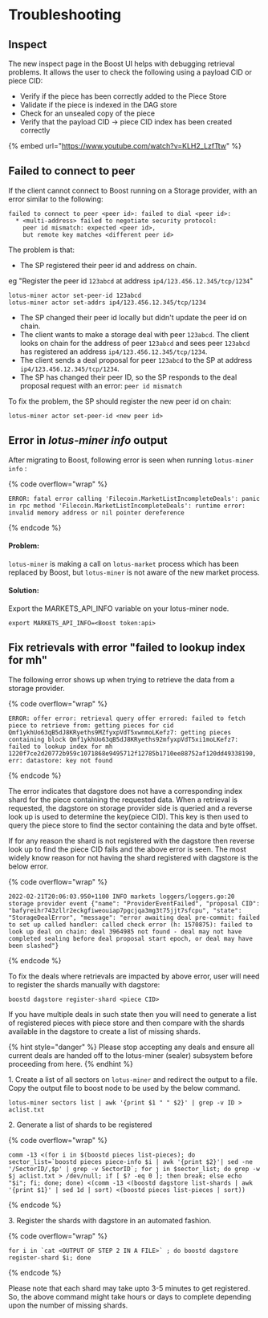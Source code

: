 # Troubleshooting

## Inspect

The new inspect page in the Boost UI helps with debugging retrieval problems. It allows the user to check the following using a payload CID or piece CID:

* Verify if the piece has been correctly added to the Piece Store
* Validate if the piece is indexed in the DAG store
* Check for an unsealed copy of the piece
* Verify that the payload CID -> piece CID index has been created correctly

{% embed url="https://www.youtube.com/watch?v=KLH2_LzfTtw" %}

## Failed to connect to peer

If the client cannot connect to Boost running on a Storage provider, with an error similar to the following:

```
failed to connect to peer <peer id>: failed to dial <peer id>:
  * <multi-address> failed to negotiate security protocol:
    peer id mismatch: expected <peer id>,
    but remote key matches <different peer id>
```

The problem is that:

* The SP registered their peer id and address on chain.

&#x20;      eg "Register the peer id `123abcd` at address `ip4/123.456.12.345/tcp/1234`"

```
lotus-miner actor set-peer-id 123abcd
lotus-miner actor set-addrs ip4/123.456.12.345/tcp/1234
```

* The SP changed their peer id locally but didn't update the peer id on chain.
* The client wants to make a storage deal with peer `123abcd`. The client looks on chain for the address of peer `123abcd` and sees peer `123abcd` has registered an address `ip4/123.456.12.345/tcp/1234`.
* The client sends a deal proposal for peer `123abcd` to the SP at address `ip4/123.456.12.345/tcp/1234`.
* The SP has changed their peer ID, so the SP responds to the deal proposal request with an error: `peer id mismatch`

To fix the problem, the SP should register the new peer id on chain:

```
lotus-miner actor set-peer-id <new peer id>
```

## Error in _lotus-miner info_ output

After migrating to Boost, following error is seen when running `lotus-miner info` :

{% code overflow="wrap" %}
```
ERROR: fatal error calling 'Filecoin.MarketListIncompleteDeals': panic in rpc method 'Filecoin.MarketListIncompleteDeals': runtime error: invalid memory address or nil pointer dereference
```
{% endcode %}

#### Problem:

`lotus-miner` is making a call on `lotus-market` process which has been replaced by Boost, but `lotus-miner` is not aware of the new market process.

#### Solution:

Export the MARKETS\_API\_INFO variable on your lotus-miner node.

```
export MARKETS_API_INFO=<Boost token:api>
```

## Fix retrievals with error "failed to lookup index for mh"

The following error shows up when trying to retrieve the data from a storage provider.

{% code overflow="wrap" %}
```
ERROR: offer error: retrieval query offer errored: failed to fetch piece to retrieve from: getting pieces for cid Qmf1ykhUo63qB5dJ8KRyeths9MZfyxpVdT5xwnmoLKefz7: getting pieces containing block Qmf1ykhUo63qB5dJ8KRyeths92mfyxpVdT5xi1moLKefz7: failed to lookup index for mh 1220f7ce2d20772b959c1071868e9495712f12785b1710ee88752af120dd49338190, err: datastore: key not found
```
{% endcode %}

The error indicates that dagstore does not have a corresponding index shard for the piece containing the requested data. When a retrieval is requested, the dagstore on storage provider side is queried and a reverse look up is used to determine the key(piece CID). This key is then used to query the piece store to find the sector containing the data and byte offset.

If for any reason the shard is not registered with the dagstore then reverse look up to find the piece CID fails and the above error is seen. The most widely know reason for not having the shard registered with dagstore is the below error.

{% code overflow="wrap" %}
```
2022-02-21T20:06:03.950+1100 INFO markets loggers/loggers.go:20 storage provider event {"name": "ProviderEventFailed", "proposal CID": "bafyreihr743zllr2eckgfiweouiap7pgcjqa3mg3t75jjt7sfcpu", "state": "StorageDealError", "message": "error awaiting deal pre-commit: failed to set up called handler: called check error (h: 1570875): failed to look up deal on chain: deal 3964985 not found - deal may not have completed sealing before deal proposal start epoch, or deal may have been slashed"}
```
{% endcode %}

To fix the deals where retrievals are impacted by above error, user will need to register the shards manually with dagstore:

```
boostd dagstore register-shard <piece CID>
```

If you have multiple deals in such state then you will need to generate a list of registered pieces with piece store and then compare with the shards available in the dagstore to create a list of missing shards.

{% hint style="danger" %}
Please stop accepting any deals and ensure all current deals are handed off to the lotus-miner (sealer) subsystem before proceeding from here.
{% endhint %}

1\. Create a list of all sectors on `lotus-miner` and redirect the output to a file. Copy the output file to boost node to be used by the below command.&#x20;

```
lotus-miner sectors list | awk '{print $1 " " $2}' | grep -v ID > aclist.txt
```

2\. Generate a list of shards to be registered

{% code overflow="wrap" %}
```
comm -13 <(for i in $(boostd pieces list-pieces); do sector_list=`boostd pieces piece-info $i | awk '{print $2}'| sed -ne '/SectorID/,$p' | grep -v SectorID`; for j in $sector_list; do grep -w $j aclist.txt > /dev/null; if [ $? -eq 0 ]; then break; else echo "$i"; fi; done; done) <(comm -13 <(boostd dagstore list-shards | awk '{print $1}' | sed 1d | sort) <(boostd pieces list-pieces | sort))
```
{% endcode %}

3\. Register the shards with dagstore in an automated fashion.

{% code overflow="wrap" %}
```
for i in `cat <OUTPUT OF STEP 2 IN A FILE>` ; do boostd dagstore register-shard $i; done
```
{% endcode %}

Please note that each shard may take upto 3-5 minutes to get registered. So, the above command might take hours or days to complete depending upon the number of missing shards.
